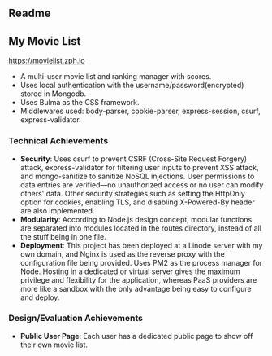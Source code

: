 Readme
---

## My Movie List

https://movielist.zph.io

- A multi-user movie list and ranking manager with scores.
- Uses local authentication with the username/password(encrypted) stored in Mongodb.
- Uses Bulma as the CSS framework.
- Middlewares used: body-parser, cookie-parser, express-session, csurf, express-validator.

### Technical Achievements
- **Security**: Uses csurf to prevent CSRF (Cross-Site Request Forgery) attack, express-validator for filtering user inputs to prevent XSS attack, and mongo-sanitize to sanitize NoSQL injections. User permissions to data entries are verified—no unauthorized access or no user can modify others' data. Other security strategies such as setting the HttpOnly option for cookies, enabling TLS, and disabling X-Powered-By header are also implemented.
- **Modularity**: According to Node.js design concept, modular functions are separated into modules located in the routes directory, instead of all the stuff being in one file.
- **Deployment**: This project has been deployed at a Linode server with my own domain, and Nginx is used as the reverse proxy with the configuration file being provided. Uses PM2 as the process manager for Node. Hosting in a dedicated or virtual server gives the maximum privilege and flexibility for the application, whereas PaaS providers are more like a sandbox with the only advantage being easy to configure and deploy. 

### Design/Evaluation Achievements
- **Public User Page**: Each user has a dedicated public page to show off their own movie list.
